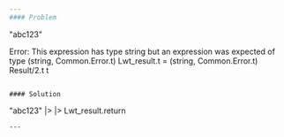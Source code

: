 ```yaml
---
#### Problem
```
"abc123"

Error: This expression has type string but an expression was expected of type
         (string, Common.Error.t) Lwt_result.t =
           (string, Common.Error.t) Result/2.t t
```

#### Solution
```
"abc123" |> |> Lwt_result.return
```
---
```

